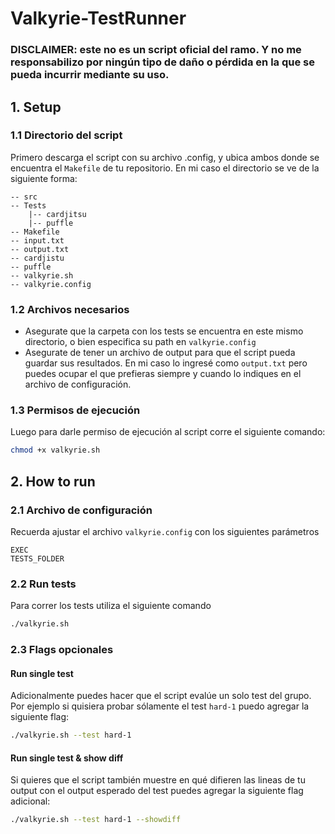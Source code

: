 # Valkyrie-TestRunner

### DISCLAIMER: este no es un script oficial del ramo. Y no me responsabilizo por ningún tipo de daño o pérdida en la que se pueda incurrir mediante su uso.

## 1. Setup
### 1.1 Directorio del script 
Primero descarga el script con su archivo .config, y ubica ambos donde se encuentra el ```Makefile``` de tu repositorio. En mi caso el directorio se ve de la siguiente forma:

```
-- src
-- Tests
    |-- cardjitsu
    |-- puffle
-- Makefile
-- input.txt
-- output.txt
-- cardjistu
-- puffle
-- valkyrie.sh
-- valkyrie.config
```

### 1.2 Archivos necesarios  
- Asegurate que la carpeta con los tests se encuentra en este mismo directorio, o bien especifica su path en `valkyrie.config`
-  Asegurate de tener un archivo de output para que el script pueda guardar sus resultados. En mi caso lo ingresé como `output.txt` pero puedes ocupar el que prefieras siempre y cuando lo indiques en el archivo de configuración.  

### 1.3 Permisos de ejecución
Luego para darle permiso de ejecución al script corre el siguiente comando:
```bash
chmod +x valkyrie.sh
```

## 2. How to run

### 2.1 Archivo de configuración 
Recuerda ajustar el archivo `valkyrie.config` con los siguientes parámetros
```config
EXEC
TESTS_FOLDER
```

### 2.2 Run tests
Para correr los tests utiliza el siguiente comando
```bash
./valkyrie.sh
```

### 2.3 Flags opcionales

#### Run single test
Adicionalmente puedes hacer que el script evalúe un solo test del grupo. Por ejemplo si quisiera probar sólamente el test `hard-1` puedo agregar la siguiente flag:
```bash
./valkyrie.sh --test hard-1
```

#### Run single test & show diff
Si quieres que el script también muestre en qué difieren las lineas de tu output con el output esperado del test puedes agregar la siguiente flag adicional:
```bash
./valkyrie.sh --test hard-1 --showdiff
```
